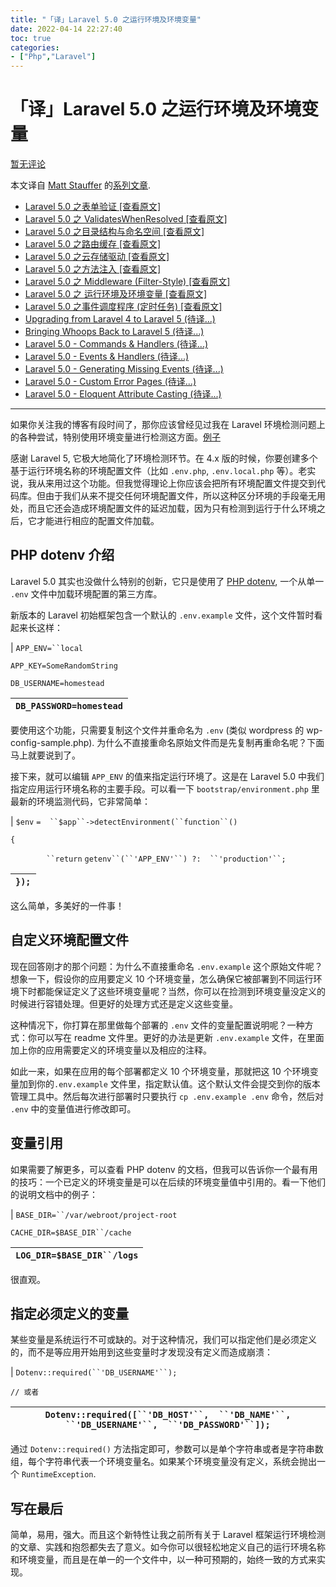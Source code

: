 ```yaml
---
title: "「译」Laravel 5.0 之运行环境及环境变量"
date: 2022-04-14 22:27:40
toc: true
categories:
- ["Php","Laravel"]
---
```


# 「译」Laravel 5.0 之运行环境及环境变量
[暂无评论](http://www.ofcss.com/2015/02/22/laravel-5-environment-detection-and-environment-variables.html#respond)

本文译自  [Matt Stauffer](http://mattstauffer.co/)  的[系列文章](http://mattstauffer.co/tags/laravel+5).

- [Laravel 5.0 之表单验证](http://www.ofcss.com/2015/02/10/laravel-5-form-requests.html)[  [查看原文]](http://mattstauffer.co/blog/laravel-5.0-form-requests)
- [Laravel 5.0 之 ValidatesWhenResolved](http://www.ofcss.com/2015/02/11/laravel-5-validateswhenresolved.html)[  [查看原文]](http://mattstauffer.co/blog/laravel-5.0-validateswhenresolved)
- [Laravel 5.0 之目录结构与命名空间](http://www.ofcss.com/2015/02/12/laravel-5-directory-structure-and-namespace.html)[  [查看原文]](http://mattstauffer.co/blog/laravel-5.0-directory-structure-and-namespace)
- [Laravel 5.0 之路由缓存](http://www.ofcss.com/2015/02/12/laravel-6-route-caching.html)[  [查看原文]](http://mattstauffer.co/blog/laravel-5.0-route-caching)
- [Laravel 5.0 之云存储驱动](http://www.ofcss.com/2015/02/13/laravel-5-cloud-file-drivers.html)[  [查看原文]](http://mattstauffer.co/blog/laravel-5.0-cloud-file-drivers)
- [Laravel 5.0 之方法注入](http://www.ofcss.com/2015/02/15/laravel-5-method-injection.html)[  [查看原文]](http://mattstauffer.co/blog/laravel-5.0-method-injection)
- [Laravel 5.0 之 Middleware (Filter-Style)](http://www.ofcss.com/2015/02/21/laravel-5-middleware-filter-style.html)[  [查看原文]](http://mattstauffer.co/blog/laravel-5.0-middleware-filter-style)
- [Laravel 5.0 之 运行环境及环境变量](http://www.ofcss.com/2015/02/22/laravel-5-environment-detection-and-environment-variables.html)[  [查看原文]](http://mattstauffer.co/blog/laravel-5.0-environment-detection-and-environment-variables)
- [Laravel 5.0 之事件调度程序 (定时任务)](http://www.ofcss.com/2015/02/22/laravel-5-event-scheduling.html)[  [查看原文]](http://mattstauffer.co/blog/laravel-5.0-event-scheduling)
- [Upgrading from Laravel 4 to Laravel 5 (待译...)](http://mattstauffer.co/blog/upgrading-from-laravel-4-to-laravel-5)
- [Bringing Whoops Back to Laravel 5 (待译...)](http://mattstauffer.co/blog/bringing-whoops-back-to-laravel-5)
- [Laravel 5.0 - Commands & Handlers (待译...)](http://mattstauffer.co/blog/laravel-5.0-commands-and-handlers)
- [Laravel 5.0 - Events & Handlers (待译...)](http://mattstauffer.co/blog/laravel-5.0-events-and-handlers)
- [Laravel 5.0 - Generating Missing Events (待译...)](http://mattstauffer.co/blog/laravel-5.0-generating-missing-events)
- [Laravel 5.0 - Custom Error Pages (待译...)](http://mattstauffer.co/blog/laravel-5.0-custom-error-pages)
- [Laravel 5.0 - Eloquent Attribute Casting (待译...)](http://mattstauffer.co/blog/laravel-5.0-eloquent-attribute-casting)

---

如果你关注我的博客有段时间了，那你应该曾经见过我在 Laravel 环境检测问题上的各种尝试，特别使用环境变量进行检测这方面。[例子](http://mattstauffer.co/blog/laravel-forge-using-environment-variables-for-environment-detection)

感谢 Laravel 5, 它极大地简化了环境检测环节。在 4.x 版的时候，你要创建多个基于运行环境名称的环境配置文件（比如  `.env.php`,  `.env.local.php`  等）。老实说，我从来用过这个功能。但我觉得理论上你应该会把所有环境配置文件提交到代码库。但由于我们从来不提交任何环境配置文件，所以这种区分环境的手段毫无用处，而且它还会造成环境配置文件的延迟加载，因为只有检测到运行于什么环境之后，它才能进行相应的配置文件加载。




## PHP dotenv 介绍
Laravel 5.0 其实也没做什么特别的创新，它只是使用了  [PHP dotenv](https://github.com/vlucas/phpdotenv), 一个从单一  `.env`  文件中加载环境配置的第三方库。

新版本的 Laravel 初始框架包含一个默认的  `.env.example`  文件，这个文件暂时看起来长这样：

| `APP_ENV=``local`

`APP_KEY=SomeRandomString`

`DB_USERNAME=homestead`

`DB_PASSWORD=homestead` |
| --- |

要使用这个功能，只需要复制这个文件并重命名为  `.env`  (类似 wordpress 的 wp-config-sample.php). 为什么不直接重命名原始文件而是先复制再重命名呢？下面马上就要说到了。

接下来，就可以编辑  `APP_ENV`  的值来指定运行环境了。这是在 Laravel 5.0 中我们指定应用运行环境名称的主要手段。可以看一下  `bootstrap/environment.php`  里最新的环境监测代码，它非常简单：

| `$env` `=  ``$app``->detectEnvironment(``function``()`

`{`

`        ``return` `getenv``(``'APP_ENV'``) ?:  ``'production'``;`

`});` |
| --- |

这么简单，多美好的一件事！

## 自定义环境配置文件
现在回答刚才的那个问题：为什么不直接重命名  `.env.example`  这个原始文件呢？想象一下，假设你的应用要定义 10 个环境变量，怎么确保它被部署到不同运行环境下时都能保证定义了这些环境变量呢？当然，你可以在捡测到环境变量没定义的时候进行容错处理。但更好的处理方式还是定义这些变量。

这种情况下，你打算在那里做每个部署的  `.env`  文件的变量配置说明呢？一种方式：你可以写在 readme 文件里。更好的办法是更新  `.env.example`  文件，在里面加上你的应用需要定义的环境变量以及相应的注释。

如此一来，如果在应用的每个部署都定义 10 个环境变量，那就把这 10 个环境变量加到你的`.env.example`  文件里，指定默认值。这个默认文件会提交到你的版本管理工具中。然后每次进行部署时只要执行  `cp .env.example .env`  命令，然后对  `.env`  中的变量值进行修改即可。

## 变量引用
如果需要了解更多，可以查看 PHP dotenv 的文档，但我可以告诉你一个最有用的技巧：一个已定义的环境变量是可以在后续的环境变量值中引用的。看一下他们的说明文档中的例子：

| `BASE_DIR=``/var/webroot/project-root`

`CACHE_DIR=$BASE_DIR``/cache`

`LOG_DIR=$BASE_DIR``/logs` |
| --- |

很直观。

## 指定必须定义的变量
某些变量是系统运行不可或缺的。对于这种情况，我们可以指定他们是必须定义的，而不是等应用开始用到这些变量时才发现没有定义而造成崩溃：

| `Dotenv::required(``'DB_USERNAME'``);`

`// 或者`

`Dotenv::required([``'DB_HOST'``,  ``'DB_NAME'``,  ``'DB_USERNAME'``,  ``'DB_PASSWORD'``]);` |
| --- |

通过  `Dotenv::required()`  方法指定即可，参数可以是单个字符串或者是字符串数组，每个字符串代表一个环境变量名。如果某个环境变量没有定义，系统会抛出一个  `RuntimeException`.

## 写在最后
简单，易用，强大。而且这个新特性让我之前所有关于 Laravel 框架运行环境检测的文章、实践和抱怨都失去了意义。如今你可以很轻松地定义自己的运行环境名称和环境变量，而且是在单一的一个文件中，以一种可预期的，始终一致的方式来实现。

